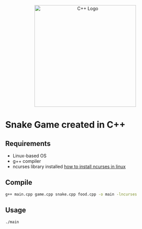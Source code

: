 <p align="center">
  <img src="https://pbs.twimg.com/media/EwEWFOGWEAswp9y.png" width="320" alt="C++ Logo" />
</p>

# Snake Game created in C++

## Requirements

<ul> 
  <li> Linux-based OS </li>
  <li> 
    g++ compiler
  </li>
  <li> 
    ncurses library installed
    <a href="https://ostechnix.com/how-to-install-ncurses-library-in-linux/">
      how to install ncurses in linux 
    </a>
  </li>
</ul>

## Compile

```bash
g++ main.cpp game.cpp snake.cpp food.cpp -o main -lncurses
```

## Usage

```bash
./main
```
